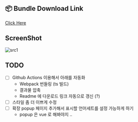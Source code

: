 ## 📦 Bundle Download Link

[Click Here](https://github.com)
## ScreenShot

![src1](https://user-images.githubusercontent.com/32691296/73776080-7a5b6f80-47ca-11ea-9a40-992fb06eefe0.png)

## TODO

- [ ] Github Actions 이용해서 아래를 자동화
  - Webpack 번들링 (ts 빌드)
  - 결과물 압축
  - Readme 에 다운로드 링크 자동으로 갱신 (?)
- [ ] 스타일 좀 더 이쁘게 수정
- [ ] 확장 popup 페이지 추가해서 표시할 언어세트를 설정 가능하게 하기
  - popup 은 vue 로 해봐야지 ..
